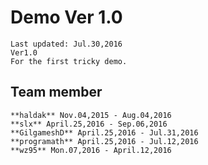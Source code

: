 # Demo Ver 1.0
	Last updated: Jul.30,2016
	Ver1.0
	For the first tricky demo.

## Team member
	**haldak** Nov.04,2015 - Aug.04,2016
	**slx** April.25,2016 - Sep.06,2016
	**GilgameshD** April.25,2016 - Jul.31,2016
	**programath** April.25,2016 - Jul.12,2016
	**wz95** Mon.07,2016 - April.12,2016